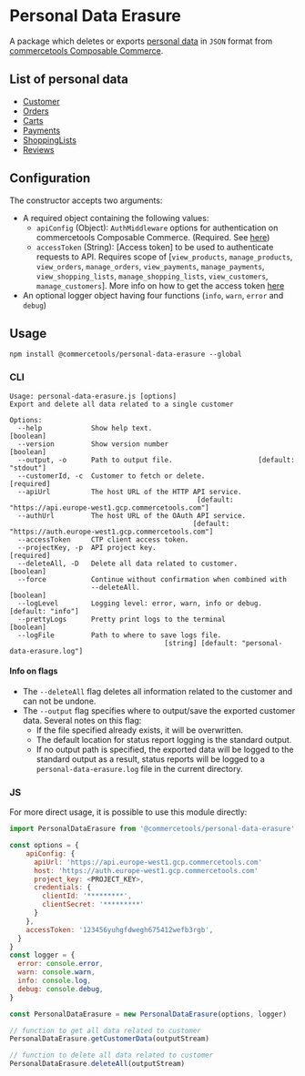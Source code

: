 # Personal Data Erasure

A package which deletes or exports [personal data](#list-of-personal-data) in `JSON` format from [commercetools Composable Commerce](https://docs.commercetools.com/).

## List of personal data

- [Customer](https://docs.commercetools.com/http-api-projects-customers.html)
- [Orders](https://docs.commercetools.com/http-api-projects-orders.html)
- [Carts](https://docs.commercetools.com/http-api-projects-carts.html)
- [Payments](https://docs.commercetools.com/http-api-projects-payments.html)
- [ShoppingLists](https://docs.commercetools.com/http-api-projects-shoppingLists.html)
- [Reviews](https://docs.commercetools.com/http-api-projects-reviews.html)

## Configuration

The constructor accepts two arguments:

- A required object containing the following values:
  - `apiConfig` (Object): `AuthMiddleware` options for authentication on commercetools Composable Commerce. (Required. See [here](https://commercetools.github.io/nodejs/sdk/api/sdkMiddlewareAuth.html#named-arguments-options))
  - `accessToken` (String): [Access token] to be used to authenticate requests to API. Requires scope of [`view_products`, `manage_products`, `view_orders`, `manage_orders`, `view_payments`, `manage_payments`, `view_shopping_lists`, `manage_shopping_lists`, `view_customers`, `manage_customers`]. More info on how to get the access token [here](https://docs.commercetools.com/http-api-authorization.html#authorization-flows)
- An optional logger object having four functions (`info`, `warn`, `error` and `debug`)

## Usage

`npm install @commercetools/personal-data-erasure --global`

### CLI

```
Usage: personal-data-erasure.js [options]
Export and delete all data related to a single customer

Options:
  --help            Show help text.                                    [boolean]
  --version         Show version number                                [boolean]
  --output, -o      Path to output file.                     [default: "stdout"]
  --customerId, -c  Customer to fetch or delete.                      [required]
  --apiUrl          The host URL of the HTTP API service.
                                              [default: "https://api.europe-west1.gcp.commercetools.com"]
  --authUrl         The host URL of the OAuth API service.
                                             [default: "https://auth.europe-west1.gcp.commercetools.com"]
  --accessToken     CTP client access token.
  --projectKey, -p  API project key.                                  [required]
  --deleteAll, -D   Delete all data related to customer.               [boolean]
  --force           Continue without confirmation when combined with
                    --deleteAll.                                       [boolean]
  --logLevel        Logging level: error, warn, info or debug. [default: "info"]
  --prettyLogs      Pretty print logs to the terminal                  [boolean]
  --logFile         Path to where to save logs file.
                                      [string] [default: "personal-data-erasure.log"]
```

#### Info on flags

- The `--deleteAll` flag deletes all information related to the customer and can not be undone.
- The `--output` flag specifies where to output/save the exported customer data. Several notes on this flag:
  - If the file specified already exists, it will be overwritten.
  - The default location for status report logging is the standard output.
  - If no output path is specified, the exported data will be logged to the standard output as a result, status reports will be logged to a `personal-data-erasure.log` file in the current directory.

### JS

For more direct usage, it is possible to use this module directly:

```js
import PersonalDataErasure from '@commercetools/personal-data-erasure'

const options = {
    apiConfig: {
      apiUrl: 'https://api.europe-west1.gcp.commercetools.com'
      host: 'https://auth.europe-west1.gcp.commercetools.com'
      project_key: <PROJECT_KEY>,
      credentials: {
        clientId: '*********',
        clientSecret: '*********'
      }
    },
    accessToken: '123456yuhgfdwegh675412wefb3rgb',
  }
}
const logger = {
  error: console.error,
  warn: console.warn,
  info: console.log,
  debug: console.debug,
}

const PersonalDataErasure = new PersonalDataErasure(options, logger)

// function to get all data related to customer
PersonalDataErasure.getCustomerData(outputStream)

// function to delete all data related to customer
PersonalDataErasure.deleteAll(outputStream)
```
